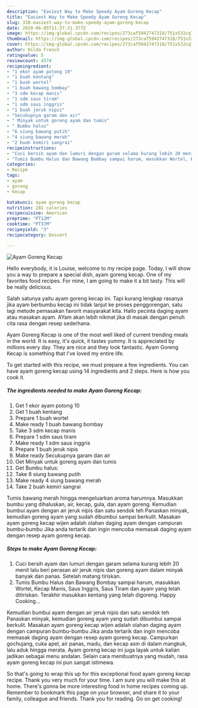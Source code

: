 ```yaml
---
description: "Easiest Way to Make Speedy Ayam Goreng Kecap"
title: "Easiest Way to Make Speedy Ayam Goreng Kecap"
slug: 338-easiest-way-to-make-speedy-ayam-goreng-kecap
date: 2020-06-05T11:37:21.377Z
image: https://img-global.cpcdn.com/recipes/273caf5942747318/751x532cq70/ayam-goreng-kecap-foto-resep-utama.jpg
thumbnail: https://img-global.cpcdn.com/recipes/273caf5942747318/751x532cq70/ayam-goreng-kecap-foto-resep-utama.jpg
cover: https://img-global.cpcdn.com/recipes/273caf5942747318/751x532cq70/ayam-goreng-kecap-foto-resep-utama.jpg
author: Hilda French
ratingvalue: 5
reviewcount: 4574
recipeingredient:
- "1 ekor ayam potong 10"
- "1 buah kentang"
- "1 buah wortel"
- "1 buah bawang bombay"
- "3 sdm kecap manis"
- "1 sdm saus tiram"
- "1 sdm saus inggris"
- "1 buah jeruk nipis"
- "Secukupnya garam dan air"
- " Minyak untuk goreng ayam dan tumis"
- " Bumbu halus"
- "6 siung bawang putih"
- "4 siung bawang merah"
- "2 buah kemiri sangrai"
recipeinstructions:
- "Cuci bersih ayam dan lumuri dengan garam selama kurang lebih 20 menit lalu beri perasan air jeruk nipis dan goreng ayam dalam minyak banyak dan panas. Setelah matang tiriskan."
- "Tumis Bumbu Halus dan Bawang Bombay sampai harum, masukkan Wortel, Kecap Manis, Saus Inggris, Saus Tiram dan ayam yang telah ditiriskan. Terakhir masukkan kentang yang telah digoreng. Happy Cooking..."
categories:
- Recipe
tags:
- ayam
- goreng
- kecap

katakunci: ayam goreng kecap 
nutrition: 281 calories
recipecuisine: American
preptime: "PT12M"
cooktime: "PT37M"
recipeyield: "3"
recipecategory: Dessert

---
```



![Ayam Goreng Kecap](https://img-global.cpcdn.com/recipes/273caf5942747318/751x532cq70/ayam-goreng-kecap-foto-resep-utama.jpg)

Hello everybody, it is Louise, welcome to my recipe page. Today, I will show you a way to prepare a special dish, ayam goreng kecap. One of my favorites food recipes. For mine, I am going to make it a bit tasty. This will be really delicious.

Salah satunya yaitu ayam goreng kecap ini. Tapi kurang lengkap rasanya jika ayam berbumbu kecap ini tidak lanjut ke proses penggorengan, satu lagi metode pemasakan favorit masyarakat kita. Hallo pecinta daging ayam atau masakan ayam. AYam akan lebih nikmat jika di masak dengan penuh cita rasa dengan resep sederhana.

Ayam Goreng Kecap is one of the most well liked of current trending meals in the world. It is easy, it's quick, it tastes yummy. It is appreciated by millions every day. They are nice and they look fantastic. Ayam Goreng Kecap is something that I've loved my entire life.


To get started with this recipe, we must prepare a few ingredients. You can have ayam goreng kecap using 14 ingredients and 2 steps. Here is how you cook it.

<!--inarticleads1-->

##### The ingredients needed to make Ayam Goreng Kecap:

1. Get 1 ekor ayam potong 10
1. Get 1 buah kentang
1. Prepare 1 buah wortel
1. Make ready 1 buah bawang bombay
1. Take 3 sdm kecap manis
1. Prepare 1 sdm saus tiram
1. Make ready 1 sdm saus inggris
1. Prepare 1 buah jeruk nipis
1. Make ready Secukupnya garam dan air
1. Get  Minyak untuk goreng ayam dan tumis
1. Get  Bumbu halus:
1. Take 6 siung bawang putih
1. Make ready 4 siung bawang merah
1. Take 2 buah kemiri sangrai


Tumis bawang merah hingga mengeluarkan aroma harumnya. Masukkan bumbu yang dihaluskan, air, kecap, gula, dan ayam goreng. Kemudian bumbui ayam dengan air jeruk nipis dan satu sendok teh Panaskan minyak, kemudian goreng ayam yang sudah dibumbui sampai berkulit. Masakan ayam goreng kecap wijen adalah olahan daging ayam dengan campuran bumbu-bumbu Jika anda tertarik dan ingin mencoba memasak daging ayam dengan resep ayam goreng kecap. 

<!--inarticleads2-->

##### Steps to make Ayam Goreng Kecap:

1. Cuci bersih ayam dan lumuri dengan garam selama kurang lebih 20 menit lalu beri perasan air jeruk nipis dan goreng ayam dalam minyak banyak dan panas. Setelah matang tiriskan.
1. Tumis Bumbu Halus dan Bawang Bombay sampai harum, masukkan Wortel, Kecap Manis, Saus Inggris, Saus Tiram dan ayam yang telah ditiriskan. Terakhir masukkan kentang yang telah digoreng. Happy Cooking...


Kemudian bumbui ayam dengan air jeruk nipis dan satu sendok teh Panaskan minyak, kemudian goreng ayam yang sudah dibumbui sampai berkulit. Masakan ayam goreng kecap wijen adalah olahan daging ayam dengan campuran bumbu-bumbu Jika anda tertarik dan ingin mencoba memasak daging ayam dengan resep ayam goreng kecap. Campurkan gochujang, cuka apel, air panas, madu, dan kecap asin di dalam mangkuk, lalu aduk hingga merata. Ayam goreng kecap ini juga layak untuk kalian jadikan sebagai menu andalan. Selain cara membuatnya yang mudah, rasa ayam goreng kecap ini pun sangat istimewa. 

So that's going to wrap this up for this exceptional food ayam goreng kecap recipe. Thank you very much for your time. I am sure you will make this at home. There's gonna be more interesting food in home recipes coming up. Remember to bookmark this page on your browser, and share it to your family, colleague and friends. Thank you for reading. Go on get cooking!
